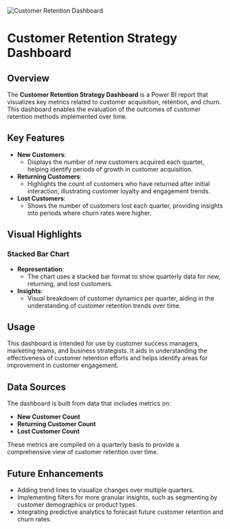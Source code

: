 ![Customer Retention Dashboard](.Dashboard_preview.png)

# Customer Retention Strategy Dashboard

## Overview
The **Customer Retention Strategy Dashboard** is a Power BI report that visualizes key metrics related to customer acquisition, retention, and churn. This dashboard enables the evaluation of the outcomes of customer retention methods implemented over time.
## Key Features
- **New Customers**:
  - Displays the number of new customers acquired each quarter, helping identify periods of growth in customer acquisition.
- **Returning Customers**:
  - Highlights the count of customers who have returned after initial interaction, illustrating customer loyalty and engagement trends.
- **Lost Customers**:
  - Shows the number of customers lost each quarter, providing insights into periods where churn rates were higher.

## Visual Highlights
### Stacked Bar Chart
- **Representation**:
  - The chart uses a stacked bar format to show quarterly data for new, returning, and lost customers.
- **Insights**:
  - Visual breakdown of customer dynamics per quarter, aiding in the understanding of customer retention trends over time.

## Usage
This dashboard is intended for use by customer success managers, marketing teams, and business strategists. It aids in understanding the effectiveness of customer retention efforts and helps identify areas for improvement in customer engagement.

## Data Sources
The dashboard is built from data that includes metrics on:
- **New Customer Count**
- **Returning Customer Count**
- **Lost Customer Count**

These metrics are compiled on a quarterly basis to provide a comprehensive view of customer retention over time.

## Future Enhancements
- Adding trend lines to visualize changes over multiple quarters.
- Implementing filters for more granular insights, such as segmenting by customer demographics or product types.
- Integrating predictive analytics to forecast future customer retention and churn rates.
